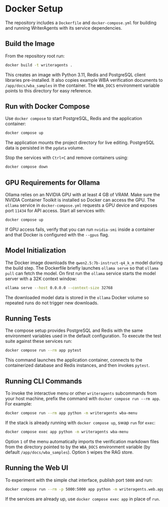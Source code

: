 # Docker Setup

The repository includes a `Dockerfile` and `docker-compose.yml` for building and running WriterAgents with its service dependencies.

## Build the Image

From the repository root run:

```bash
docker build -t writeragents .
```

This creates an image with Python 3.11, Redis and PostgreSQL client libraries pre-installed.
It also copies example WBA verification documents to `/app/docs/wba_samples` in
the container. The `WBA_DOCS` environment variable points to this directory for
easy reference.

## Run with Docker Compose

Use `docker compose` to start PostgreSQL, Redis and the application container:

```bash
docker compose up
```

The application mounts the project directory for live editing. PostgreSQL data is persisted in the `pgdata` volume.

Stop the services with `Ctrl+C` and remove containers using:

```bash
docker compose down
```

## GPU Requirements for Ollama

Ollama relies on an NVIDIA GPU with at least 4 GB of VRAM. Make sure the
NVIDIA Container Toolkit is installed so Docker can access the GPU. The
`ollama` service in `docker-compose.yml` requests a GPU device and exposes port
`11434` for API access. Start all services with:

```bash
docker compose up
```

If GPU access fails, verify that you can run `nvidia-smi` inside a container
and that Docker is configured with the `--gpus` flag.

## Model Initialization

The Docker image downloads the `qwen2.5:7b-instruct-q4_k_m` model during the
build step. The Dockerfile briefly launches `ollama serve` so that `ollama pull`
can fetch the model. On first run the `ollama` service starts the model server
with a 32K context window:

```bash
ollama serve --host 0.0.0.0 --context-size 32768
```

The downloaded model data is stored in the `ollama` Docker volume so repeated
runs do not trigger new downloads.

## Running Tests

The compose setup provides PostgreSQL and Redis with the same environment
variables used in the default configuration. To execute the test suite
against these services run:

```bash
docker compose run --rm app pytest
```

This command launches the application container, connects to the
containerized database and Redis instances, and then invokes `pytest`.

## Running CLI Commands

To invoke the interactive menu or other `writeragents` subcommands from your
host machine, prefix the command with `docker compose run --rm app`. For
example:

```bash
docker compose run --rm app python -m writeragents wba-menu
```

If the stack is already running with `docker compose up`, swap `run` for
`exec`:

```bash
docker compose exec app python -m writeragents wba-menu
```

Option `1` of the menu automatically imports the verification markdown files
from the directory pointed to by the `WBA_DOCS` environment variable (by
default `/app/docs/wba_samples`). Option `5` wipes the RAG store.

## Running the Web UI

To experiment with the simple chat interface, publish port `5000` and run:

```bash
docker compose run --rm -p 5000:5000 app python -m writeragents.web.app
```

If the services are already up, use `docker compose exec app` in place of
`run`.

